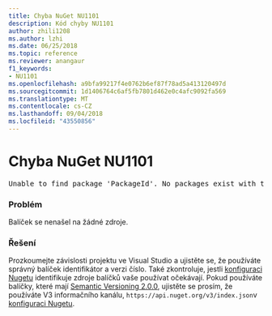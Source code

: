 ```yaml
---
title: Chyba NuGet NU1101
description: Kód chyby NU1101
author: zhili1208
ms.author: lzhi
ms.date: 06/25/2018
ms.topic: reference
ms.reviewer: anangaur
f1_keywords:
- NU1101
ms.openlocfilehash: a9bfa99217f4e0762b6ef87f78ad5a413120497d
ms.sourcegitcommit: 1d1406764c6af5fb7801d462e0c4afc9092fa569
ms.translationtype: MT
ms.contentlocale: cs-CZ
ms.lasthandoff: 09/04/2018
ms.locfileid: "43550856"
---
```

# <a name="nuget-error-nu1101"></a>Chyba NuGet NU1101

<pre>Unable to find package 'PackageId'. No packages exist with this id in source(s): 'sourceA', 'sourceB', 'sourceC'</pre>

### <a name="issue"></a>Problém
Balíček se nenašel na žádné zdroje.

### <a name="solution"></a>Řešení
Prozkoumejte závislosti projektu ve Visual Studio a ujistěte se, že používáte správný balíček identifikátor a verzi číslo. Také zkontroluje, jestli [konfiguraci Nugetu](../../consume-packages/Configuring-NuGet-Behavior.md) identifikuje zdroje balíčků vaše používat očekávají. Pokud používáte balíčky, které mají [Semantic Versioning 2.0.0](../../reference/package-versioning.md#semantic-versioning-200), ujistěte se prosím, že používáte V3 informačního kanálu, `https://api.nuget.org/v3/index.json`v [konfiguraci Nugetu](../../consume-packages/Configuring-NuGet-Behavior.md).